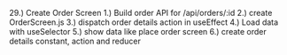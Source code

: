 29.)
Create Order Screen
1.) Build order API for /api/orders/:id
2.) create OrderScreen.js
3.) dispatch order details action in useEffect
4.) Load data with useSelector
5.) show data like place order screen
6.) create order details constant, action and reducer
